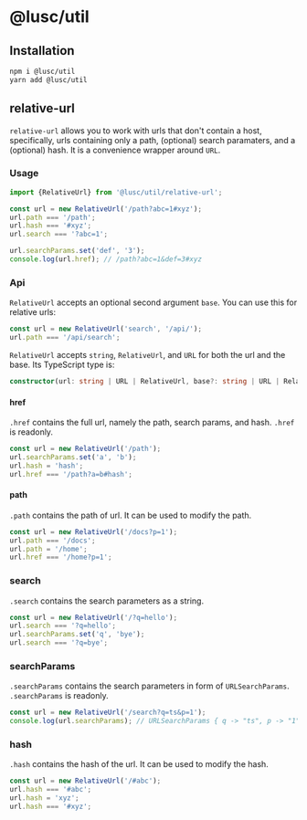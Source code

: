 # @lusc/util

## Installation

```bash
npm i @lusc/util
yarn add @lusc/util
```

## relative-url

`relative-url` allows you to work with urls that don't contain a host, specifically, urls containing only a path, (optional) search paramaters, and a (optional) hash. It is a convenience wrapper around `URL`.

### Usage

```ts
import {RelativeUrl} from '@lusc/util/relative-url';

const url = new RelativeUrl('/path?abc=1#xyz');
url.path === '/path';
url.hash === '#xyz';
url.search === '?abc=1';

url.searchParams.set('def', '3');
console.log(url.href); // /path?abc=1&def=3#xyz
```

### Api

`RelativeUrl` accepts an optional second argument `base`. You can use this for relative urls:

```ts
const url = new RelativeUrl('search', '/api/');
url.path === '/api/search';
```

`RelativeUrl` accepts `string`, `RelativeUrl`, and `URL` for both the url and the base.
Its TypeScript type is:

```ts
constructor(url: string | URL | RelativeUrl, base?: string | URL | RelativeUrl)
```

#### href

`.href` contains the full url, namely the path, search params, and hash. `.href` is readonly.

```ts
const url = new RelativeUrl('/path');
url.searchParams.set('a', 'b');
url.hash = 'hash';
url.href === '/path?a=b#hash';
```

#### path

`.path` contains the path of url. It can be used to modify the path.

```ts
const url = new RelativeUrl('/docs?p=1');
url.path === '/docs';
url.path = '/home';
url.href === '/home?p=1';
```

### search

`.search` contains the search parameters as a string.

```ts
const url = new RelativeUrl('/?q=hello');
url.search === '?q=hello';
url.searchParams.set('q', 'bye');
url.search === '?q=bye';
```

### searchParams

`.searchParams` contains the search parameters in form of `URLSearchParams`. `.searchParams` is readonly.

```ts
const url = new RelativeUrl('/search?q=ts&p=1');
console.log(url.searchParams); // URLSearchParams { q -> "ts", p -> "1" }
```

### hash

`.hash` contains the hash of the url. It can be used to modify the hash.

```ts
const url = new RelativeUrl('/#abc');
url.hash === '#abc';
url.hash = 'xyz';
url.hash === '#xyz';
```

